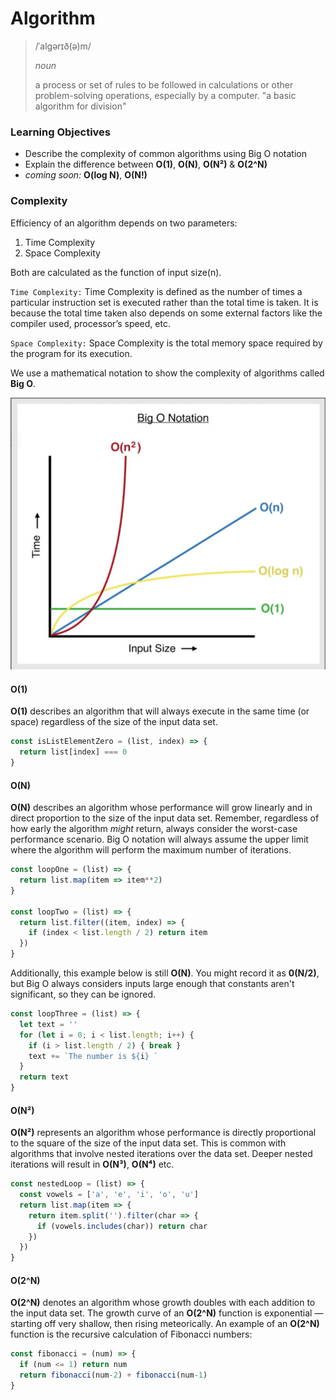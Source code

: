 # Algorithm

> /ˈalɡərɪð(ə)m/
>
> *noun*
>
> a process or set of rules to be followed in calculations or other problem-solving operations, especially by a computer.
"a basic algorithm for division"

### Learning Objectives
- Describe the complexity of common algorithms using Big O notation
- Explain the difference between **O(1)**, **O(N)**, **O(N²)** & **O(2^N)**
- _coming soon:_ **O(log N)**, **O(N!)**

### Complexity

Efficiency of an algorithm depends on two parameters:

1. Time Complexity
2. Space Complexity

Both are calculated as the function of input size(n).

`Time Complexity:` Time Complexity is defined as the number of times a particular instruction set is executed rather than the total time is taken. It is because the total time taken also depends on some external factors like the compiler used, processor’s speed, etc.

`Space Complexity:` Space Complexity is the total memory space required by the program for its execution.


We use a mathematical notation to show the complexity of algorithms called **Big O**.

![](_images/big-o.png)


#### O(1)
**O(1)** describes an algorithm that will always execute in the same time (or space) regardless of the size of the input data set.

```js
const isListElementZero = (list, index) => {
  return list[index] === 0
}
```

#### O(N)
**O(N)** describes an algorithm whose performance will grow linearly and in direct proportion to the size of the input data set. Remember, regardless of how early the algorithm _might_ return, always consider the worst-case performance scenario. Big O notation will always assume the upper limit where the algorithm will perform the maximum number of iterations.

```js
const loopOne = (list) => {
  return list.map(item => item**2)
}

const loopTwo = (list) => {
  return list.filter((item, index) => {
    if (index < list.length / 2) return item
  })
}
```

Additionally, this example below is still **O(N)**. You might record it as **0(N/2)**, but Big O always considers inputs large enough that constants aren't significant, so they can be ignored.
```js
const loopThree = (list) => {
  let text = ''
  for (let i = 0; i < list.length; i++) {
    if (i > list.length / 2) { break }
    text += `The number is ${i} `
  }
  return text
}
```

#### O(N²)
**O(N²)** represents an algorithm whose performance is directly proportional to the square of the size of the input data set. This is common with algorithms that involve nested iterations over the data set. Deeper nested iterations will result in **O(N³)**, **O(N⁴)** etc.

```js
const nestedLoop = (list) => {
  const vowels = ['a', 'e', 'i', 'o', 'u']
  return list.map(item => {
    return item.split('').filter(char => {
      if (vowels.includes(char)) return char
    })
  })
}
```


#### O(2^N)
**O(2^N)** denotes an algorithm whose growth doubles with each addition to the input data set. The growth curve of an **O(2^N)** function is exponential — starting off very shallow, then rising meteorically. An example of an **O(2^N)** function is the recursive calculation of Fibonacci numbers:

```js
const fibonacci = (num) => {
  if (num <= 1) return num
  return fibonacci(num-2) + fibonacci(num-1)
}
```
